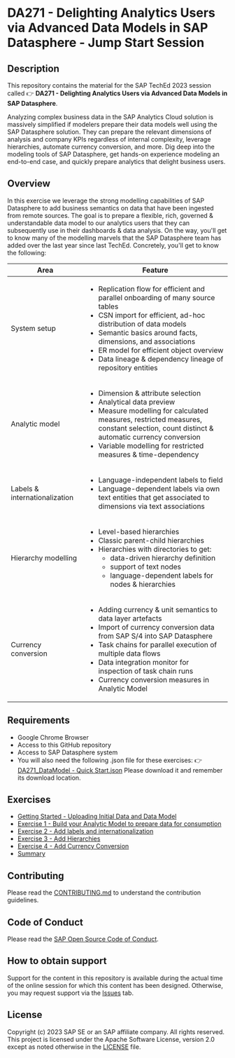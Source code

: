 # DA271 - Delighting Analytics Users via Advanced Data Models in SAP Datasphere - Jump Start Session

## Description

This repository contains the material for the SAP TechEd 2023 session called :point_right: **DA271 - Delighting Analytics Users via Advanced Data Models in SAP Datasphere**.

Analyzing complex business data in the SAP Analytics Cloud solution is massively simplified if modelers prepare their data models well using the SAP Datasphere solution. They can prepare the relevant dimensions of analysis and company KPIs regardless of internal complexity, leverage hierarchies, automate currency conversion, and more. Dig deep into the modeling tools of SAP Datasphere, get hands-on experience modeling an end-to-end case, and quickly prepare analytics that delight business users. 

## Overview

In this exercise we leverage the strong modelling capabilities of SAP Datasphere to add business semantics on data that have been ingested from remote sources. The goal is to prepare a flexible, rich, governed & understandable data model to our analytics users that they can subsequently use in their dashboards & data analysis. On the way, you'll get to know many of the modelling marvels that the SAP Datasphere team has added over the last year since last TechEd. Concretely, you'll get to know the following:

| **Area**                      | **Feature**                                                                                                                                                                                                                                                                                          |
|-------------------------------|------------------------------------------------------------------------------------------------------------------------------------------------------------------------------------------------------------------------------------------------------------------------------------------------------|
| System setup                  |<ul><li>Replication flow for efficient and parallel onboarding of many source tables</li><li>CSN import for efficient, ad-hoc distribution of data models</li><li>Semantic basics around facts, dimensions, and associations</li><li>ER model for efficient object overview</li><li>Data lineage & dependency lineage of repository entities</li></ul>|
| Analytic model                | <ul><li>Dimension & attribute selection</li><li>Analytical data preview</li><li>Measure modelling for calculated measures, restricted measures, constant selection, count distinct & automatic currency conversion</li><li>Variable modelling for restricted measures & time-dependency</li></ul>|
| Labels & internationalization | <ul><li>Language-independent labels to field</li><li>Language-dependent labels via own text entities that get associated to dimensions via text associations</li></ul>|
| Hierarchy modelling           | <ul><li>Level-based hierarchies</li><li>Classic parent-child hierarchies</li><li>Hierarchies with directories to get:<ul><li>data-driven hierarchy definition</li><li>support of text nodes</li><li>language-dependent labels for nodes &amp; hierarchies</li></ul></li></ul>|
| Currency conversion           | <ul><li>Adding currency &amp; unit semantics to data layer artefacts</li><li>Import of currency conversion data from SAP S/4 into SAP Datasphere</li><li>Task chains for parallel execution of multiple data flows</li><li>Data integration monitor for inspection of task chain runs</li><li>Currency conversion measures in Analytic Model</li></ul>|

## Requirements

-   Google Chrome Browser
-   Access to this GitHub repository
-   Access to SAP Datasphere system
-   You will also need the following .json file for these exercises: :point_right: [DA271_DataModel - Quick Start.json](DA271_DataModel%20-%20Quick%20Start.json) Please download it and remember its download location. 

## Exercises

-   [Getting Started - Uploading Initial Data and Data Model](exercises/ex0/)
-   [Exercise 1 - Build your Analytic Model to prepare data for consumption](exercises/ex1/)
-   [Exercise 2 - Add labels and internationalization](exercises/ex2#README.md)
-   [Exercise 3 - Add Hierarchies](exercises/ex3/README.md)
-   [Exercise 4 - Add Currency Conversion](exercises/ex4/README.md)
-   [Summary](https://github.com/SAP-samples/teched2023-DA271/tree/ab2465abdaaf65ea1ec25ab45dba03049b9b61d2/exercises/Session%20Wrap-Up/README.md)

## Contributing

Please read the [CONTRIBUTING.md](./CONTRIBUTING.md) to understand the contribution guidelines.

## Code of Conduct

Please read the [SAP Open Source Code of Conduct](https://github.com/SAP-samples/.github/blob/main/CODE_OF_CONDUCT.md).

## How to obtain support

Support for the content in this repository is available during the actual time of the online session for which this content has been designed. Otherwise, you may request support via the [Issues](../../issues) tab.

## License

Copyright (c) 2023 SAP SE or an SAP affiliate company. All rights reserved. This project is licensed under the Apache Software License, version 2.0 except as noted otherwise in the [LICENSE](LICENSES/Apache-2.0.txt) file.
